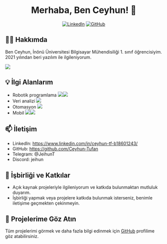 <h1 align="center">Merhaba, Ben Ceyhun! 👋</h1>
<p align="center">
    <a href="https://www.linkedin.com/in/ceyhun-tf-b18601243/"><img src="https://img.shields.io/badge/-LinkedIn-%230077B5?style=flat&logo=linkedin&logoColor=white" alt="LinkedIn"></a>
    <a href="https://github.com/Kozmik-Kahve"><img src="https://img.shields.io/badge/-GitHub-%23181717?style=flat&logo=github&logoColor=white" alt="GitHub"></a>
</p>

## 🧑‍💼 Hakkımda
Ben Ceyhun, İnönü Üniversitesi Bilgisayar Mühendisiliği 1. sınıf öğrencisiyim. 2021 yılından beri yazılım ile ilgileniyorum.

![](https://komarev.com/ghpvc/?username=Ceyhun-Tufan)

## 💡 İlgi Alanlarım

- Robotik programlama ![](https://img.shields.io/badge/-C++-black?logo=cplusplus&style=plastic)![](https://img.shields.io/badge/-Arduino-black?logo=arduino&style=plastic)
- Veri analizi ![](https://img.shields.io/badge/-Python-black?logo=python&style=plastic)
- Otomasyon ![](https://img.shields.io/badge/-Python-black?logo=python&style=plastic)
- Mobil ![](https://img.shields.io/badge/-Javascript-black?logo=javascript&style=plastic)![](https://img.shields.io/badge/-React-black?logo=react&style=plastic)
  
## 📫 İletişim

- LinkedIn: https://www.linkedin.com/in/ceyhun-tf-b18601243/
- GitHub: https://github.com/Ceyhun-Tufan
- Telegram: @JeihunT
- Discord: jeihun
  
## 🤝 İşbirliği ve Katkılar

- Açık kaynak projeleriyle ilgileniyorum ve katkıda bulunmaktan mutluluk duyarım.
- İşbirliği yapmak veya projelere katkıda bulunmak isterseniz, benimle iletişime geçmekten çekinmeyin.

## 👀 Projelerime Göz Atın

Tüm projelerimi görmek ve daha fazla bilgi edinmek için <a href="https://github.com/Kozmik-Kahve">GitHub</a> profilime göz atabilirsiniz.
